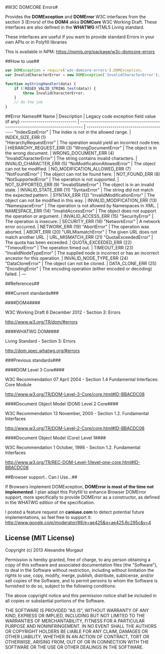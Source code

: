 #W3C DOMCORE Errors#

Provides the **DOMException** and **DOMError** W3C interfaces from the section 3 (Errors) of the **DOM4** akka **DOMCore** W3C Working Draft. These interfaces are also defined in the **WHATWG** HTML5 Living standard.

These interfaces are useful if you want to provide standard Errors in your own APIs or in Polyfill libraries

This is available in NPM: https://npmjs.org/package/w3c-domcore-errors

##How to use##


```javascript
var DOMException = require('w3c-domcore-errors').DOMException;
var InvalidCharacterError = new DOMException('InvalidCharacterError');

function myStringHandler(data) {
    if (!REGEX_VALID_STRING.test(data)) {
        throw InvalidCharacterError;
    }
    // do the job
}
```

##Error Names##
Name                         | Description                                                                     | Legacy code exception field value (if any)
---------------------------- | ------------------------------------------------------------------------------- | -----------------------------------------
"IndexSizeError"             | The index is not in the allowed range.                                          |  INDEX_SIZE_ERR (1)                       
"HierarchyRequestError"      | The operation would yield an incorrect node tree.                               | HIERARCHY_REQUEST_ERR (3)
"WrongDocumentError"         | The object is in the wrong document.                                            | WRONG_DOCUMENT_ERR (4)
"InvalidCharacterError"      | The string contains invalid characters.                                         | INVALID_CHARACTER_ERR (5)
"NoModificationAllowedError" | The object can not be modified.                                                 | NO_MODIFICATION_ALLOWED_ERR (7)
"NotFoundError"              | The object can not be found here.                                               | NOT_FOUND_ERR (8)
"NotSupportedError"          | The operation is not supported.                                                 | NOT_SUPPORTED_ERR (9)
"InvalidStateError"          | The object is in an invalid state.                                              | INVALID_STATE_ERR (11)
"SyntaxError"                | The string did not match the expected pattern.                                  | SYNTAX_ERR (12)
"InvalidModificationError"   | The object can not be modified in this way.                                     | INVALID_MODIFICATION_ERR (13)
"NamespaceError"             | The operation is not allowed by Namespaces in XML.                              | NAMESPACE_ERR (14)
"InvalidAccessError"         | The object does not support the operation or argument.                          | INVALID_ACCESS_ERR (15)
"SecurityError"              | The operation is insecure.                                                      | SECURITY_ERR (18)
"NetworkError"               | A network error occurred.                                                       | NETWORK_ERR (19)
"AbortError"                 | The operation was aborted.                                                      | ABORT_ERR (20)
"URLMismatchError"           | The given URL does not match another URL.                                       | URL_MISMATCH_ERR (21)
"QuotaExceededError"         | The quota has been exceeded.                                                    | QUOTA_EXCEEDED_ERR (22)
"TimeoutError"               | The operation timed out.                                                        | TIMEOUT_ERR (23)
"InvalidNodeTypeError"       | The supplied node is incorrect or has an incorrect ancestor for this operation. | INVALID_NODE_TYPE_ERR (24)
"DataCloneError"             | The object can not be cloned.                                                   | DATA_CLONE_ERR (25)
"EncodingError"              | The encoding operation (either encoded or decoding) failed.                     | —

##References##

###Current standards###

####DOM4####

W3C Working Draft 6 December 2012 - Section 3: Errors

http://www.w3.org/TR/dom/#errors

####WHATWG DOM####

Living Standard - Section 3: Errors

http://dom.spec.whatwg.org/#errors

###Previous standards###

####DOM Level 3 Core####

W3C Recommendation 07 April 2004 - Section 1.4 Fundamental Interfaces: Core Module

http://www.w3.org/TR/DOM-Level-3-Core/core.html#ID-BBACDC08

####Document Object Model (DOM) Level 2 Core####

W3C Recommendation 13 November, 2000 - Section 1.2. Fundamental Interfaces

http://www.w3.org/TR/DOM-Level-2-Core/core.html#ID-BBACDC08


####Document Object Model (Core) Level 1####

W3C Recommendation 1 October, 1998 - Section 1.2. Fundamental Interfaces

http://www.w3.org/TR/REC-DOM-Level-1/level-one-core.html#ID-BBACDC08


##Browser support.. Can I Use...##

If Browsers implement DOMException, **DOMError is most of the time not implemented**.
I plan adapt this Polyfill to enhance Browser DOMError support, more specifically to provide DOMError as a constructor, as defined in the WHATWG edition of the specification.

I posted a feature request on **caniuse.com** to detect potential future implementations, so feel free to support it: http://www.google.com/moderator/#8/e=ae425&q=ae425.6c295c&v=4


## License (MIT License) ##

Copyright (c) 2013 Alexandre Morgaut

Permission is hereby granted, free of charge, to any person obtaining a copy
of this software and associated documentation files (the "Software"), to deal
in the Software without restriction, including without limitation the rights
to use, copy, modify, merge, publish, distribute, sublicense, and/or sell
copies of the Software, and to permit persons to whom the Software is
furnished to do so, subject to the following conditions:

The above copyright notice and this permission notice shall be included in
all copies or substantial portions of the Software.

THE SOFTWARE IS PROVIDED "AS IS", WITHOUT WARRANTY OF ANY KIND, EXPRESS OR
IMPLIED, INCLUDING BUT NOT LIMITED TO THE WARRANTIES OF MERCHANTABILITY,
FITNESS FOR A PARTICULAR PURPOSE AND NONINFRINGEMENT. IN NO EVENT SHALL THE
AUTHORS OR COPYRIGHT HOLDERS BE LIABLE FOR ANY CLAIM, DAMAGES OR OTHER
LIABILITY, WHETHER IN AN ACTION OF CONTRACT, TORT OR OTHERWISE, ARISING FROM,
OUT OF OR IN CONNECTION WITH THE SOFTWARE OR THE USE OR OTHER DEALINGS IN
THE SOFTWARE.
